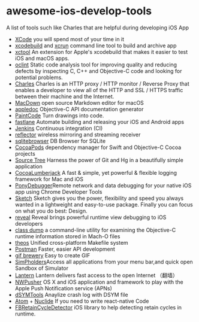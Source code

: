 # awesome-ios-develop-tools
A list of tools such like Charles that are helpful during developing iOS App

- [XCode](https://developer.apple.com/xcode/) you will spend most of your time in it 
- [xcodebuild](https://developer.apple.com/legacy/library/documentation/Darwin/Reference/ManPages/man1/xcodebuild.1.html) and [xcrun](https://developer.apple.com/legacy/library/documentation/Darwin/Reference/ManPages/man1/xcrun.1.html) command line tool to build and archive app
- [xctool](https://github.com/facebook/xctool) An extension for Apple's xcodebuild that makes it easier to test iOS and macOS apps.
- [oclint](http://oclint.org/) Static code analysis tool for improving quality and reducing defects by inspecting C, C++ and Objective-C code and looking for potential problems.
- [Charles](https://www.charlesproxy.com/) Charles is an HTTP proxy / HTTP monitor / Reverse Proxy that enables a developer to view all of the HTTP and SSL / HTTPS traffic between their machine and the Internet.
- [MacDown](https://www.google.co.jp/url?sa=t&rct=j&q=&esrc=s&source=web&cd=1&cad=rja&uact=8&ved=0ahUKEwi3jfrK5qPSAhWJgrwKHSfxDVsQFggeMAA&url=https%3A%2F%2Fmacdown.uranusjr.com%2F&usg=AFQjCNEdagDsGjWdDC4YXotMtxClH9lX_g) open source Markdown editor for macOS
- [appledoc](http://gentlebytes.com/appledoc/) Objective-C API documentation generator 
- [PaintCode](https://www.paintcodeapp.com/) Turn drawings into code.
- [fastlane](https://github.com/fastlane/fastlane) Automate building and releasing your iOS and Android apps 
- [Jenkins](https://jenkins.io/index.html) Continuous integration (CI)
- [reflector](http://www.airsquirrels.com/reflector/) wireless mirroring and streaming receiver 
- [sqlitebrowser](http://sqlitebrowser.org/) DB Browser for SQLite
- [CocoaPods](http://cocoapods.org/) dependency manager for Swift and Objective-C Cocoa projects
- [Source Tree](http://www.sourcetreeapp.com/) Harness the power of Git and Hg in a beautifully simple application
- [CocoaLumberjack](https://github.com/CocoaLumberjack/CocoaLumberjack) A fast & simple, yet powerful & flexible logging framework for Mac and iOS
- [PonyDebugger](https://github.com/square/PonyDebugger)Remote network and data debugging for your native iOS app using Chrome Developer Tools
- [Sketch](https://www.sketchapp.com/) Sketch gives you the power, flexibility and speed you always wanted in a lightweight and easy-to-use package. Finally you can focus on what you do best: Design.
- [reveal](https://revealapp.com/) Reveal brings powerful runtime view debugging to iOS developers
- [class dump](http://stevenygard.com/projects/class-dump/) a command-line utility for examining the Objective-C runtime information stored in Mach-O files
- [theos](https://github.com/theos/theos) Unified cross-platform Makefile system
- [Postman](https://www.getpostman.com/) Faster, easier API development 
- [gif brewery](http://gifbrewery.com/) Easy to create GIF
- [SimPholders](https://simpholders.com/)Access all applications from your menu bar,and quick open Sandbox of Simulator
- [Lantern](https://www.google.co.jp/url?sa=t&rct=j&q=&esrc=s&source=web&cd=1&cad=rja&uact=8&ved=0ahUKEwidscmh8qPSAhUCpJQKHQP6DxAQFgggMAA&url=https%3A%2F%2Fgetlantern.org%2F&usg=AFQjCNHAvVPQmTYvosHO6rsN60pq7E5G-Q) Lantern delivers fast access to the open Internet （翻墙）
- [NWPusher](https://github.com/noodlewerk/NWPusher) OS X and iOS application and framework to play with the Apple Push Notification service (APNs)
- [dSYMTools](https://github.com/answer-huang/dSYMTools) Anaylize crash log with DSYM file
- [Atom](https://atom.io/) + [Nuclide](https://nuclide.io/) If you need to write react-native Code
- [FBRetainCycleDetector](https://github.com/facebook/FBRetainCycleDetector/tree/master/FBRetainCycleDetector) iOS library to help detecting retain cycles in runtime.


